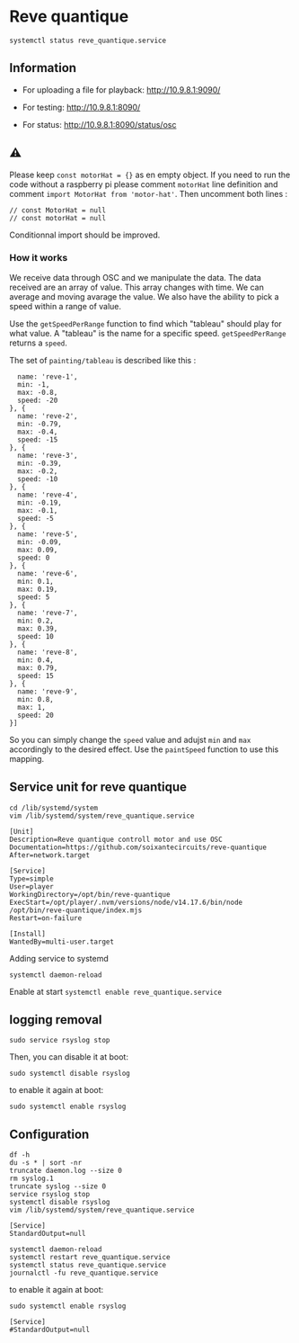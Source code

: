 # Reve quantique

`systemctl status reve_quantique.service`

## Information

- For uploading a file for playback: http://10.9.8.1:9090/

- For testing: http://10.9.8.1:8090/

- For status: http://10.9.8.1:8090/status/osc


## ⚠️ 

Please keep `const motorHat = {}` as en empty object. If you need to run the code without a raspberry pi please comment `motorHat` line definition and comment `import MotorHat from 'motor-hat'`. Then uncomment both lines : 

```
// const MotorHat = null
// const motorHat = null
```

Conditionnal import should be improved.

### How it works

We receive data through OSC and we manipulate the data.
The data received are an array of value. This array changes with time.
We can average and moving avarage the value.
We also have the ability to pick a speed within a range of value.

Use the `getSpeedPerRange` function to find which "tableau" should play for what value. A "tableau"
is the name for a specific speed. `getSpeedPerRange` returns a `speed`.

The set of `painting/tableau` is described like this :

```const paintings = [{
  name: 'reve-1',
  min: -1, 
  max: -0.8,
  speed: -20
}, {
  name: 'reve-2',
  min: -0.79, 
  max: -0.4,
  speed: -15
}, {
  name: 'reve-3',
  min: -0.39, 
  max: -0.2,
  speed: -10
}, {
  name: 'reve-4',
  min: -0.19, 
  max: -0.1,
  speed: -5
}, {
  name: 'reve-5',
  min: -0.09, 
  max: 0.09,
  speed: 0
}, {
  name: 'reve-6',
  min: 0.1, 
  max: 0.19,
  speed: 5
}, {
  name: 'reve-7',
  min: 0.2, 
  max: 0.39,
  speed: 10
}, {
  name: 'reve-8',
  min: 0.4, 
  max: 0.79,
  speed: 15
}, {
  name: 'reve-9',
  min: 0.8, 
  max: 1,
  speed: 20
}]
```

So you can simply change the `speed` value and adujst `min` and `max` accordingly to the desired effect.
Use the `paintSpeed` function to use this mapping.

## Service unit for reve quantique

```
cd /lib/systemd/system
vim /lib/systemd/system/reve_quantique.service

[Unit]
Description=Reve quantique controll motor and use OSC
Documentation=https://github.com/soixantecircuits/reve-quantique
After=network.target

[Service]
Type=simple
User=player
WorkingDirectory=/opt/bin/reve-quantique
ExecStart=/opt/player/.nvm/versions/node/v14.17.6/bin/node /opt/bin/reve-quantique/index.mjs
Restart=on-failure

[Install]
WantedBy=multi-user.target
```

Adding service to systemd

`systemctl daemon-reload`

Enable at start
`systemctl enable reve_quantique.service`

## logging removal

```
sudo service rsyslog stop
```

Then, you can disable it at boot:

```
sudo systemctl disable rsyslog
```

to enable it again at boot:

```
sudo systemctl enable rsyslog
```


## Configuration

```
df -h
du -s * | sort -nr
truncate daemon.log --size 0
rm syslog.1
truncate syslog --size 0
service rsyslog stop
systemctl disable rsyslog
vim /lib/systemd/system/reve_quantique.service
```

```
[Service]
StandardOutput=null
```

```
systemctl daemon-reload
systemctl restart reve_quantique.service
systemctl status reve_quantique.service
journalctl -fu reve_quantique.service
```

to enable it again at boot:

```
sudo systemctl enable rsyslog
```

```
[Service]
#StandardOutput=null
```



